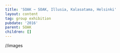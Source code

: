 ```yaml
---
title: 'SOAK ~ SOAK, Illusia, Kalasatama, Helsinki'
layout: content
tag: group exhibition
pubdate: '2016'
parent: SOAK
children: []
---
```

//images
